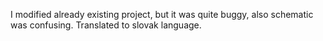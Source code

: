I modified already existing project, but it was quite buggy, also schematic was confusing. Translated to slovak language.
